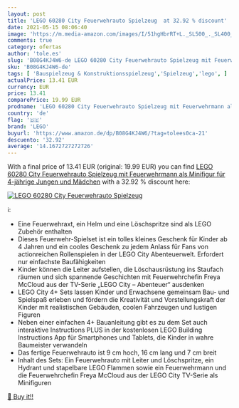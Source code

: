 ```yaml
---
layout: post
title: 'LEGO 60280 City Feuerwehrauto Spielzeug  at 32.92 % discount'
date: 2021-05-15 08:06:40
image: 'https://m.media-amazon.com/images/I/51hgHbrRT+L._SL500_._SL400_.jpg'
comments: true
category: ofertas
author: 'tole.es'
slug: 'B08G4KJ4W6-de LEGO 60280 City Feuerwehrauto Spielzeug mit Feuerwehrmann...'
sku: 'B08G4KJ4W6-de'
tags: [ 'Bauspielzeug & Konstruktionsspielzeug','Spielzeug','lego', ]
actualPrice: 13.41 EUR
currency: EUR
price: 13.41
comparePrice: 19.99 EUR
prodname: 'LEGO 60280 City Feuerwehrauto Spielzeug mit Feuerwehrmann als Minifigur für 4-jährige Jungen und Mädchen'
country: 'de'
flag: '🇩🇪'
brand: 'LEGO'
buyurl: 'https://www.amazon.de/dp/B08G4KJ4W6/?tag=tolees0ca-21'
descuento: '32.92'
average: '14.1672727272726'
---
```


With a final price of 13.41 EUR (original: 19.99 EUR) you can find [LEGO 60280 City Feuerwehrauto Spielzeug mit Feuerwehrmann als Minifigur für 4-jährige Jungen und Mädchen](https://www.amazon.de/dp/B08G4KJ4W6/?tag=tolees0ca-21) with a  32.92 % discount here:

[![LEGO 60280 City Feuerwehrauto Spielzeug ](https://m.media-amazon.com/images/I/51hgHbrRT+L._SL500_._SL400_.jpg)](https://www.amazon.de/dp/B08G4KJ4W6/?tag=tolees0ca-21)

ℹ️:

- Eine Feuerwehraxt, ein Helm und eine Löschspritze sind als LEGO Zubehör enthalten
- Dieses Feuerwehr-Spielset ist ein tolles kleines Geschenk für Kinder ab 4 Jahren und ein cooles Geschenk zu jedem Anlass für Fans von actionreichen Rollenspielen in der LEGO City Abenteuerwelt. Erfordert nur einfachste Baufähigkeiten
- Kinder können die Leiter aufstellen, die Löschausrüstung ins Staufach räumen und sich spannende Geschichten mit Feuerwehrchefin Freya McCloud aus der TV-Serie „LEGO City – Abenteuer“ ausdenken
- LEGO City 4+ Sets lassen Kinder und Erwachsene gemeinsam Bau- und Spielspaß erleben und fördern die Kreativität und Vorstellungskraft der Kinder mit realistischen Gebäuden, coolen Fahrzeugen und lustigen Figuren
- Neben einer einfachen 4+ Bauanleitung gibt es zu dem Set auch interaktive Instructions PLUS in der kostenlosen LEGO Building Instructions App für Smartphones und Tablets, die Kinder in wahre Baumeister verwandeln
- Das fertige Feuerwehrauto ist 9 cm hoch, 16 cm lang und 7 cm breit
- Inhalt des Sets: Ein Feuerwehrauto mit Leiter und Löschspritze, ein Hydrant und stapelbare LEGO Flammen sowie ein Feuerwehrmann und die Feuerwehrchefin Freya McCloud aus der LEGO City TV-Serie als Minifiguren

[🛒 Buy it!!](https://www.amazon.de/dp/B08G4KJ4W6/?tag=tolees0ca-21)
